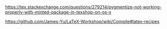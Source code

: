 https://tex.stackexchange.com/questions/279214/pygmentize-not-working-properly-with-minted-package-in-texshop-on-os-x


https://github.com/James-Yu/LaTeX-Workshop/wiki/Compile#latex-recipes
